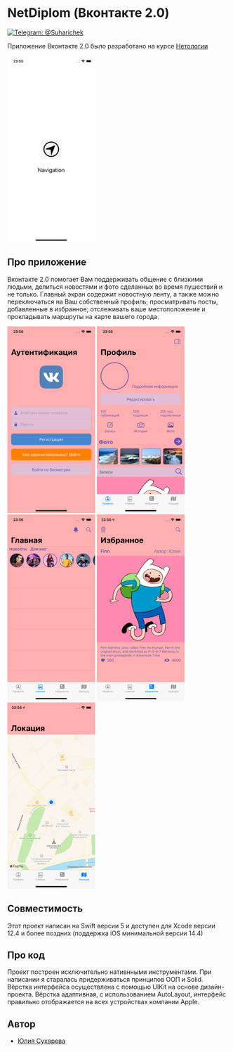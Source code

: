 # NetDiplom (Вконтакте 2.0)

[![Telegram: @Suharichek](https://img.shields.io/badge/Contact-Telegram-blue.svg?style=flat)](https://t.me/Suharichek)

Приложение Вконтакте 2.0 было разработано на курсе [Нетологии](https://netology.ru/)

<img src="Screenshots/Start.png" width = "200" height = "425"/>

## Про приложение

Вконтакте 2.0 помогает Вам поддерживать общение с близкими людьми, делиться новостями и фото сделанных во время пушествий и не только. Главный экран содержит новостную ленту, а также можно переключаться на Ваш собственный профиль; просматривать посты, добавленные в избранное; отслеживать ваше местоположение и прокладывать маршруты на карте вашего города.

<img src="Screenshots/Authorization.png" width = "200" height = "425"/> <img src="Screenshots/Profile.png" width = "200" height = "425"/> <img src="Screenshots/Feeds.png" width = "200" height = "425"/> <img src="Screenshots/Favourites.png" width = "200" height = "425"/> <img src="Screenshots/Location.png" width = "200" height = "425"/>

## Совместимость

Этот проект написан на Swift версии 5 и доступен для Xcode версии 12.4 и более поздних (поддержка iOS минимальной версии 14.4)

## Про код

Проект построен исключительно нативнными инструментами. При написании я старалась придерживаться принципов ООП и Solid. Вёрстка интерфейса осуществлена с помощью UIKit на основе дизайн-проекта. Вёрстка адаптивная, с использованием AutoLayout, интерфейс правильно отображается на всех устройствах компании Apple.

## Автор

* [Юлия Сухарева](https://github.com/Suharik-228)
